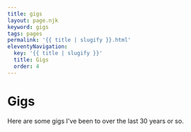 ```yaml
---
title: gigs
layout: page.njk
keyword: gigs
tags: pages
permalink: '{{ title | slugify }}.html'
eleventyNavigation:
  key: '{{ title | slugify }}'
  title: Gigs
  order: 4
---
```

# Gigs

Here are some gigs I've been to over the last 30 years or so.